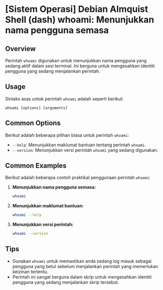 # [Sistem Operasi] Debian Almquist Shell (dash) whoami: Menunjukkan nama pengguna semasa

## Overview
Perintah `whoami` digunakan untuk menunjukkan nama pengguna yang sedang aktif dalam sesi terminal. Ini berguna untuk mengesahkan identiti pengguna yang sedang menjalankan perintah.

## Usage
Sintaks asas untuk perintah `whoami` adalah seperti berikut:

```
whoami [options] [arguments]
```

## Common Options
Berikut adalah beberapa pilihan biasa untuk perintah `whoami`:

- `--help`: Menunjukkan maklumat bantuan tentang perintah `whoami`.
- `--version`: Menunjukkan versi perintah `whoami` yang sedang digunakan.

## Common Examples
Berikut adalah beberapa contoh praktikal penggunaan perintah `whoami`:

1. **Menunjukkan nama pengguna semasa:**
   ```bash
   whoami
   ```

2. **Menunjukkan maklumat bantuan:**
   ```bash
   whoami --help
   ```

3. **Menunjukkan versi perintah:**
   ```bash
   whoami --version
   ```

## Tips
- Gunakan `whoami` untuk memastikan anda sedang log masuk sebagai pengguna yang betul sebelum menjalankan perintah yang memerlukan keizinan tertentu.
- Perintah ini sangat berguna dalam skrip untuk mengesahkan identiti pengguna yang sedang menjalankan skrip tersebut.